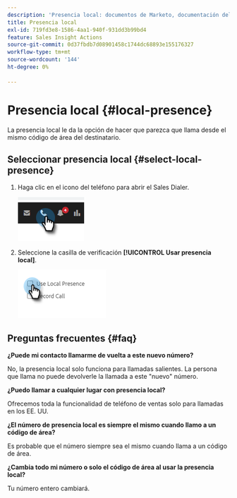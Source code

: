 ```yaml
---
description: 'Presencia local: documentos de Marketo, documentación del producto'
title: Presencia local
exl-id: 719fd3e8-1586-4aa1-940f-931dd3b99bd4
feature: Sales Insight Actions
source-git-commit: 0d37fbdb7d08901458c1744dc68893e155176327
workflow-type: tm+mt
source-wordcount: '144'
ht-degree: 0%

---
```


# Presencia local {#local-presence}

La presencia local le da la opción de hacer que parezca que llama desde el mismo código de área del destinatario.

## Seleccionar presencia local {#select-local-presence}

1. Haga clic en el icono del teléfono para abrir el Sales Dialer.

   ![](assets/local-presence-1.png)

1. Seleccione la casilla de verificación **[!UICONTROL Usar presencia local]**.

   ![](assets/local-presence-2.png)

## Preguntas frecuentes {#faq}

**¿Puede mi contacto llamarme de vuelta a este nuevo número?**

No, la presencia local solo funciona para llamadas salientes. La persona que llama no puede devolverle la llamada a este &quot;nuevo&quot; número.

**¿Puedo llamar a cualquier lugar con presencia local?**

Ofrecemos toda la funcionalidad de teléfono de ventas solo para llamadas en los EE. UU.

**¿El número de presencia local es siempre el mismo cuando llamo a un código de área?**

Es probable que el número siempre sea el mismo cuando llama a un código de área.

**¿Cambia todo mi número o solo el código de área al usar la presencia local?**

Tu número entero cambiará.
